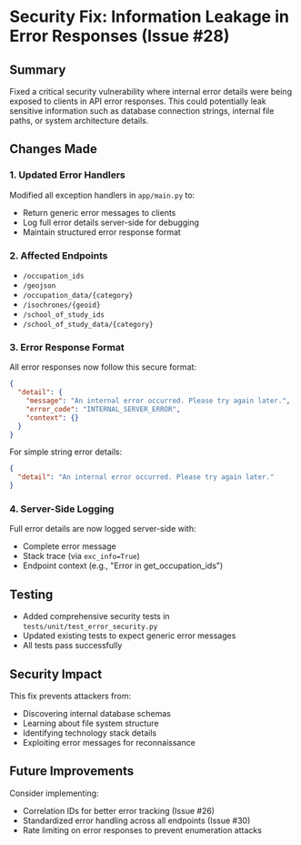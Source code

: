 # Security Fix: Information Leakage in Error Responses (Issue #28)

## Summary
Fixed a critical security vulnerability where internal error details were being exposed to clients in API error responses. This could potentially leak sensitive information such as database connection strings, internal file paths, or system architecture details.

## Changes Made

### 1. Updated Error Handlers
Modified all exception handlers in `app/main.py` to:
- Return generic error messages to clients
- Log full error details server-side for debugging
- Maintain structured error response format

### 2. Affected Endpoints
- `/occupation_ids`
- `/geojson`
- `/occupation_data/{category}`
- `/isochrones/{geoid}`
- `/school_of_study_ids`
- `/school_of_study_data/{category}`

### 3. Error Response Format
All error responses now follow this secure format:
```json
{
  "detail": {
    "message": "An internal error occurred. Please try again later.",
    "error_code": "INTERNAL_SERVER_ERROR",
    "context": {}
  }
}
```

For simple string error details:
```json
{
  "detail": "An internal error occurred. Please try again later."
}
```

### 4. Server-Side Logging
Full error details are now logged server-side with:
- Complete error message
- Stack trace (via `exc_info=True`)
- Endpoint context (e.g., "Error in get_occupation_ids")

## Testing
- Added comprehensive security tests in `tests/unit/test_error_security.py`
- Updated existing tests to expect generic error messages
- All tests pass successfully

## Security Impact
This fix prevents attackers from:
- Discovering internal database schemas
- Learning about file system structure
- Identifying technology stack details
- Exploiting error messages for reconnaissance

## Future Improvements
Consider implementing:
- Correlation IDs for better error tracking (Issue #26)
- Standardized error handling across all endpoints (Issue #30)
- Rate limiting on error responses to prevent enumeration attacks
